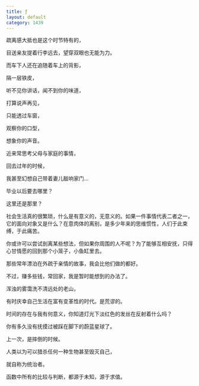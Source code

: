```yaml
---
title: ƒ
layout: default
category: 1439
---
```


疏离感大抵也是这个时节特有的，

目送亲友提着行李远去，望穿双眼也无能为力。

而车下人还在追随着车上的背影，

隔一层铁皮，

听不见你讲话，闻不到你的味道，

打算说声再见，

只能透过车窗，

观察你的口型，

想象你的声音。

近来常思考父母与家庭的事情，

回去过年的时候，

我甚至幻想自己带着妻儿敲响家门...

毕业以后要去哪里？

这里还是那里？

社会生活真的很繁琐，什么是有意义的，无意义的。如果一件事情代表二者之一，它的面向对象又是什么？在意肉体的离别，是多少年来的思维惯性，人们于此束缚，于此痛苦。

你或许可以尝试剖离某些想法，但如果你周围的人不呢？为了能够互相安抚，只得心甘情愿的回到那个小笼子，小鱼缸里去。

那些常年漂泊在外疏于亲情的故事，我会比他们做的都好。

不过，赚多些钱，常回家，我是暂时能想到的办法了。

浑浊的雾霭洗不清远处的老山，

有时庆幸自己生活在富有变革性的时代。是荒谬的。

时间的存在与我有何意义，你知道灯光下淡红色的发丝在反射着什么吗？

你有多久没有抚摸过被踩在脚下的蔚蓝星球了。

上一次，是摔倒的时候。

人类以为可以猎杀任何一种生物甚至毁灭自己，

就自称为统治者。

函数中所有的比较与判断，都源于未知，源于求值。
